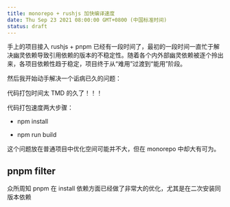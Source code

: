 ```yaml
---
title: monorepo + rushjs 加快编译速度
date: Thu Sep 23 2021 08:00:00 GMT+0800 (中国标准时间)
status: draft
---
```

手上的项目接入 rushjs + pnpm 已经有一段时间了，最初的一段时间一直忙于解决幽灵依赖导致引用依赖的版本的不稳定性。随着各个内外部幽灵依赖被逐个拎出来，各项目依赖性趋于稳定，项目终于从“难用”过渡到“能用”阶段。

然后我开始动手解决一个诟病已久的问题：

代码打包时间太 TMD 的久了！！！

代码打包速度两大步骤：

* npm install

* npm run build

这个问题放在普通项目中优化空间可能并不大，但在 monorepo 中却大有可为。

## pnpm filter

众所周知 pnpm 在 install 依赖方面已经做了非常大的优化，尤其是在二次安装同版本依赖